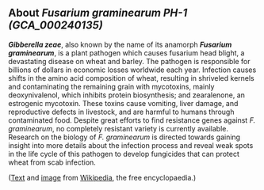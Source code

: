About *Fusarium graminearum PH-1 (GCA\_000240135)* 
--------------------------------------------------



***Gibberella zeae***, also known by the name of its anamorph
***Fusarium graminearum***, is a plant pathogen which causes fusarium
head blight, a devastating disease on wheat and barley. The pathogen is
responsible for billions of dollars in economic losses worldwide each
year. Infection causes shifts in the amino acid composition of wheat,
resulting in shriveled kernels and contaminating the remaining grain
with mycotoxins, mainly deoxynivalenol, which inhibits protein
biosynthesis; and zearalenone, an estrogenic mycotoxin. These toxins
cause vomiting, liver damage, and reproductive defects in livestock, and
are harmful to humans through contaminated food. Despite great efforts
to find resistance genes against *F. graminearum*, no completely
resistant variety is currently available. Research on the biology of *F.
graminearum* is directed towards gaining insight into more details about
the infection process and reveal weak spots in the life cycle of this
pathogen to develop fungicides that can protect wheat from scab
infection.

([Text](http://en.wikipedia.org/wiki/Gibberella_zeae) and
[image](https://commons.wikimedia.org/wiki/File:F.graminearum.JPG) from
[Wikipedia](http://en.wikipedia.org/), the free encyclopaedia.)

